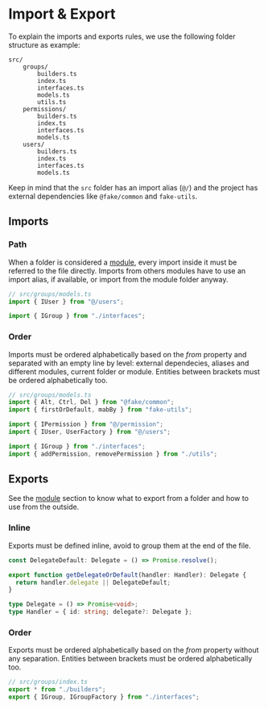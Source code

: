 # Import & Export

To explain the imports and exports rules, we use the following folder structure as example:

```
src/
    groups/
        builders.ts
        index.ts
        interfaces.ts
        models.ts
        utils.ts
    permissions/
        builders.ts
        index.ts
        interfaces.ts
        models.ts
    users/
        builders.ts
        index.ts
        interfaces.ts
        models.ts
```

Keep in mind that the `src` folder has an import alias (`@/`) and the project has external dependencies like `@fake/common` and `fake-utils`.

## Imports

### Path

When a folder is considered a [module](/naming-conventions#modules), every import inside it must be referred to the file directly. Imports from others modules have to use an import alias, if available, or import from the module folder anyway.

```typescript
// src/groups/models.ts
import { IUser } from "@/users";

import { IGroup } from "./interfaces";
```

### Order

Imports must be ordered alphabetically based on the _from_ property and separated with an empty line by level: external dependecies, aliases and different modules, current folder or module. Entities between brackets must be ordered alphabetically too.

```typescript
// src/groups/models.ts
import { Alt, Ctrl, Del } from "@fake/common";
import { firstOrDefault, mabBy } from "fake-utils";

import { IPermission } from "@/permission";
import { IUser, UserFactory } from "@/users";

import { IGroup } from "./interfaces";
import { addPermission, removePermission } from "./utils";
```

## Exports

See the [module](/naming-conventions#modules) section to know what to export from a folder and how to use from the outside.

### Inline

Exports must be defined inline, avoid to group them at the end of the file.

```typescript
const DelegateDefault: Delegate = () => Promise.resolve();

export function getDelegateOrDefault(handler: Handler): Delegate {
  return handler.delegate || DelegateDefault;
}

type Delegate = () => Promise<void>;
type Handler = { id: string; delegate?: Delegate };
```

### Order

Exports must be ordered alphabetically based on the _from_ property without any separation. Entities between brackets must be ordered alphabetically too.

```typescript
// src/groups/index.ts
export * from "./builders";
export { IGroup, IGroupFactory } from "./interfaces";
```
